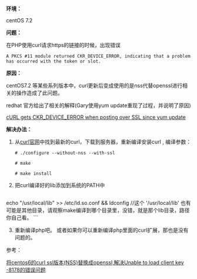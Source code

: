<!--
author: 板栗
head: 
date: 2017-02-19
title: php curl扩展中https认证问题'A PKCS #11 module returned CKR_DEVICE_ERROR, indicating that a problem has occurred with the token or slot.'解决
tags: PHP
images: 
category: PHP
status: publish
summary: 
-->

**环境：**  

centOS 7.2

**问题：**

在PHP使用curl请求https的链接的时候，出现错误

```
A PKCS #11 module returned CKR_DEVICE_ERROR, indicating that a problem has occurred with the token or slot.
```

**原因：**

centOS7.2 等某些系列版本中，curl更新后变成使用的是nss代替openssl进行相关的操作造成了此问题。 

redhat 官方给出了相关的解释(Gary使用yum update重现了过程，并说明了原因)

[cURL gets CKR_DEVICE_ERROR when posting over SSL since yum update](https://bugzilla.redhat.com/show_bug.cgi?id=870856)

**解决办法：**

1. 从[curl官网](https://curl.haxx.se/download.html)中找到最新的curl，下载到服务器，重新编译安装curl , 编译参数：

	```
	# ./configure --without-nss --with-ssl  

	# make

	# make install
	```

2. 把curl编译好的lib添加到系统的PATH中

	```
echo "/usr/local/lib" >> /etc/ld.so.conf && ldconfig   //这个 '/usr/local/lib' 也有可能是其他目录，请观察make编译到哪个目录里，没错，就是那个lib目录，路径你自己看。 
	```

3. 重新编译php吧。 或者如果你可以重新编译php里面的curl扩展，那也是没有问题的。 


参考：

[将centos6的curl ssl版本(NSS)替换成openssl,解决Unable to load client key -8178的错误问题  ](http://nznchong.blog.163.com/blog/static/25398492014394279615/)



